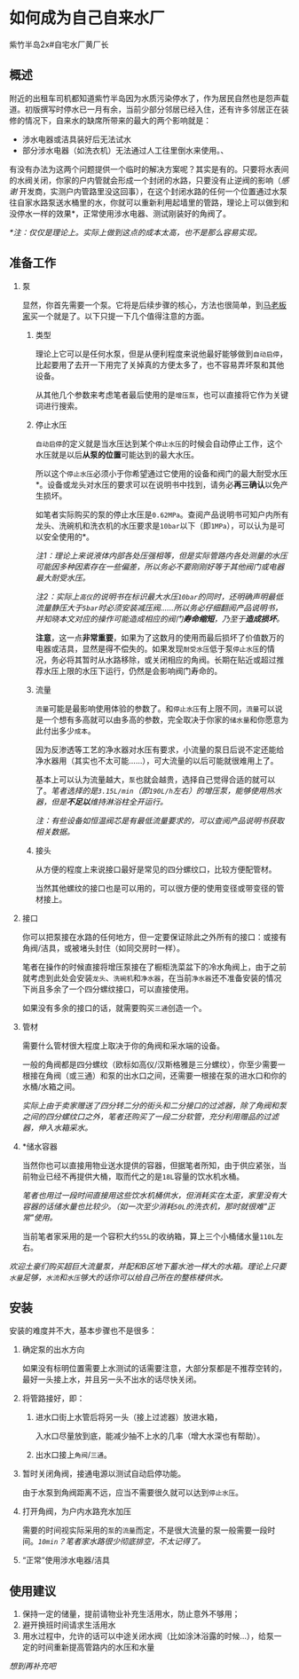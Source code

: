 # 如何成为自己自来水厂

紫竹半岛2x#自宅水厂黄厂长

## 概述

附近的出租车司机都知道紫竹半岛因为水质污染停水了，作为居民自然也是怨声载道。初版撰写时停水已一月有余，当前少部分邻居已经入住，还有许多邻居正在装修的情况下，自来水的缺席所带来的最大的两个影响就是：

* 涉水电器或洁具装好后无法试水
* 部分涉水电器（如洗衣机）无法通过人工往里倒水来使用。、

有没有办法为这两个问题提供一个临时的解决方案呢？其实是有的。只要将水表间的水阀关闭，你家的户内管就会形成一个封闭的水路，只要没有止逆阀的影响（_感谢_ 开发商，实测户内管路里没这回事），在这个封闭水路的任何一个位置通过水泵往自家水路泵送水桶里的水，你就可以重新利用起墙里的管路，理论上可以做到和没停水一样的效果*，正常使用涉水电器、测试刚装好的角阀了。

_*注：仅仅是理论上。实际上做到这点的成本太高，也不是那么容易实现。_

## 准备工作

1. 泵

    显然，你首先需要一个泵。它将是后续步骤的核心，方法也很简单，到[马老板家](https://www.taobao.com)买一个就是了。以下只提一下几个值得注意的方面。

    1. 类型

        理论上它可以是任何水泵，但是从便利程度来说他最好能够做到`自动启停`，比起要用了去开一下用完了关掉真的方便太多了，也不容易弄坏泵和其他设备。

        从其他几个参数来考虑笔者最后使用的是`增压泵`，也可以直接将它作为关键词进行搜索。

    1. 停止水压

        `自动启停`的定义就是当水压达到某个`停止水压`的时候会自动停止工作，这个水压就是以后**从泵的位置**可能达到的最大水压。

        所以这个`停止水压`必须小于你希望通过它使用的设备和阀门的最大耐受水压*。设备或龙头对水压的要求可以在说明书中找到，请务必**再三确认**以免产生损坏。

        如笔者实际购买的泵的停止水压是`0.62MPa`。查阅产品说明书可知户内所有龙头、洗碗机和洗衣机的水压要求是`10bar`以下（即`1MPa`），可以认为是可以安全使用的*。

        _注1：理论上来说液体内部各处压强相等，但是实际管路内各处测量的水压可能因多种因素存在一些偏差，所以务必不要刚刚好等于其他阀门或电器最大耐受水压。_

        _注2：实际上`高仪`的说明书在标识最大水压`10bar`的同时，还明确声明最低流量静压大于`5bar`时必须安装减压阀……所以务必仔细翻阅产品说明书，并知晓本文对应的操作可能造成相应的阀门**寿命缩短**，乃至于**造成损坏**。_

        **注意**，这一点**非常重要**，如果为了这数月的使用而最后损坏了价值数万的电器或洁具，显然是得不偿失的。如果发现`耐受水压`低于泵`停止水压`的情况，务必将其暂时从水路移除，或关闭相应的角阀。长期在贴近或超过推荐水压上限的水压下运行，仍然是会影响阀门寿命的。

    1. 流量

        `流量`可能是最影响使用体验的参数了。和`停止水压`有上限不同，`流量`可以说是一个想有多高就可以由多高的参数，完全取决于你家的`储水量`和你愿意为此付出多少`成本`。

        因为反渗透等工艺的净水器对水压有要求，小流量的泵日后说不定还能给净水器用（其实也不太可能……），可大流量的以后可能就很难用上了。

        基本上可以认为流量越大，`泵`也就会越贵，选择自己觉得合适的就可以了。_笔者选择的是`3.15L/min`（即`190L/h`左右）的增压泵，能够使用热水器，但是**不足以**维持淋浴柱全开运行。_

        _注：有些设备如恒温阀芯是有最低流量要求的，可以查阅产品说明书获取相关数据。_

    1. 接头

        从方便的程度上来说接口最好是常见的四分螺纹口，比较方便配管材。

        当然其他螺纹的接口也是可以用的，可以很方便的使用变径或带变径的管材接上。

1. 接口

    你可以把泵接在水路的任何地方，但一定要保证除此之外所有的接口：或接有角阀/洁具，或被堵头封住（如同交房时一样）。

    笔者在操作的时候直接将增压泵接在了橱柜洗菜盆下的冷水角阀上，由于之前就考虑到此处会安装`龙头`、`洗碗机`和`净水器`，在当前`净水器`还不准备安装的情况下尚且多余了一个四分螺纹接口，可以直接使用。

    如果没有多余的接口的话，就需要购买`三通`创造一个。

1. 管材

    需要什么管材很大程度上取决于你的角阀和采水端的设备。

    一般的角阀都是四分螺纹（欧标如高仪/汉斯格雅是三分螺纹），你至少需要一根接在角阀（或三通）和泵的出水口之间，还需要一根接在泵的进水口和你的水桶/水箱之间。

    _实际上由于卖家赠送了四分转二分的街头和二分接口的过滤器，除了角阀和泵之间的四分螺纹口之外，笔者还购买了一段二分软管，充分利用赠品的过滤器，伸入水箱采水。_

1. *储水容器

    当然你也可以直接用物业送水提供的容器，但据笔者所知，由于供应紧张，当前物业已经不再提供大桶，取而代之的是`18L`容量的饮水机水桶。

    _笔者也用过一段时间直接用这些饮水机桶供水，但消耗实在太歪，家里没有大容器的话储水量也比较少。（如一次至少消耗`50L`的洗衣机，那时就很难"正常"使用。_

    当前笔者家采用的是一个容积大约`55L`的收纳箱，算上三个小桶储水量`110L`左右。

_欢迎土豪们购买超巨大流量泵，并配和B区地下蓄水池一样大的水箱。理论上只要`水量`足够，`水流`和`水压`够大的话你可以给自己所在的整栋楼供水。_

## 安装

安装的难度并不大，基本步骤也不是很多：

1. 确定泵的出水方向

   如果没有标明位置需要上水测试的话需要注意，大部分泵都是不推荐空转的，最好一头接上水，并且另一头不出水的话尽快关闭。

1. 将管路接好，即：
   1. 进水口街上水管后将另一头（接上过滤器）放进水箱，

        入水口尽量放到底，能减少抽不上水的几率（增大水深也有帮助）。

   1. 出水口接上`角阀`/`三通`。

1. 暂时关闭角阀，接通电源以测试自动启停功能。

    由于水泵到角阀距离不远，应当不需要很久就可以达到`停止水压`。

1. 打开角阀，为户内水路充水加压

    需要的时间视实际采用的`泵`的`流量`而定，不是很大流量的泵一般需要一段时间。_`10min`？笔者家水路很少彻底排空，不太记得了。_

1. “正常”使用涉水电器/洁具


## 使用建议

1. 保持一定的储量，提前请物业补充生活用水，防止意外不够用；
1. 避开换班时间请求生活用水
1. 用水过程中，允许的话可以中途关闭水阀（比如涂沐浴露的时候…），给泵一定的时间重新提高管路内的水压和水量

_想到再补充吧_
